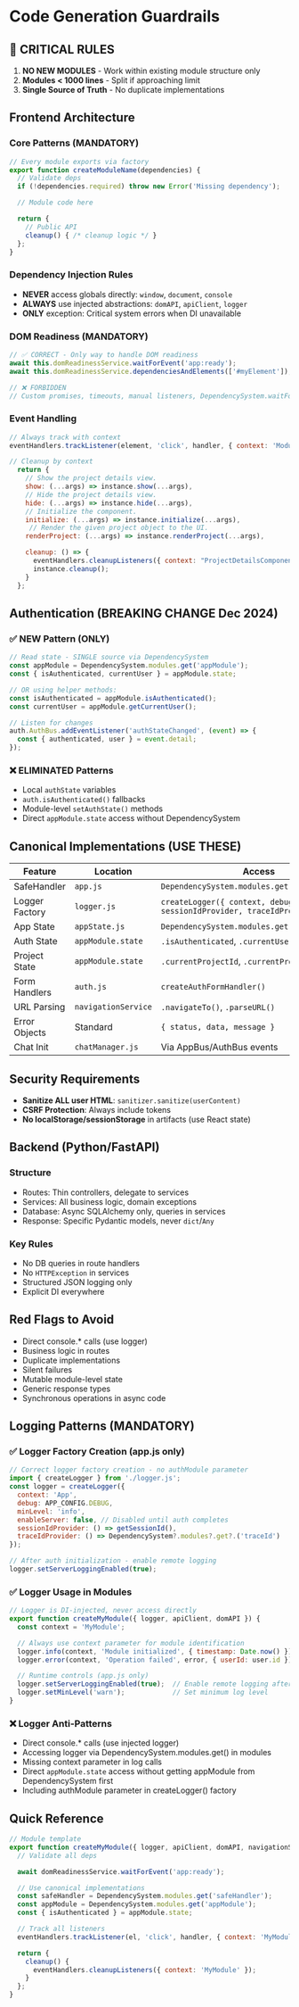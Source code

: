 # Code Generation Guardrails

## 🚨 CRITICAL RULES
1. **NO NEW MODULES** - Work within existing module structure only
2. **Modules < 1000 lines** - Split if approaching limit
3. **Single Source of Truth** - No duplicate implementations

## Frontend Architecture

### Core Patterns (MANDATORY)
```javascript
// Every module exports via factory
export function createModuleName(dependencies) {
  // Validate deps
  if (!dependencies.required) throw new Error('Missing dependency');

  // Module code here

  return {
    // Public API
    cleanup() { /* cleanup logic */ }
  };
}
```

### Dependency Injection Rules
- **NEVER** access globals directly: `window`, `document`, `console`
- **ALWAYS** use injected abstractions: `domAPI`, `apiClient`, `logger`
- **ONLY** exception: Critical system errors when DI unavailable

### DOM Readiness (MANDATORY)
```javascript
// ✅ CORRECT - Only way to handle DOM readiness
await this.domReadinessService.waitForEvent('app:ready');
await this.domReadinessService.dependenciesAndElements(['#myElement']);

// ❌ FORBIDDEN
// Custom promises, timeouts, manual listeners, DependencySystem.waitFor()
```

### Event Handling
```javascript
// Always track with context
eventHandlers.trackListener(element, 'click', handler, { context: 'ModuleName' });

// Cleanup by context
  return {
    // Show the project details view.
    show: (...args) => instance.show(...args),
    // Hide the project details view.
    hide: (...args) => instance.hide(...args),
    // Initialize the component.
    initialize: (...args) => instance.initialize(...args),
     // Render the given project object to the UI.
    renderProject: (...args) => instance.renderProject(...args),

    cleanup: () => {
      eventHandlers.cleanupListeners({ context: "ProjectDetailsComponent" });
      instance.cleanup();
    }
  };
```

## Authentication (BREAKING CHANGE Dec 2024)

### ✅ NEW Pattern (ONLY)
```javascript
// Read state - SINGLE source via DependencySystem
const appModule = DependencySystem.modules.get('appModule');
const { isAuthenticated, currentUser } = appModule.state;

// OR using helper methods:
const isAuthenticated = appModule.isAuthenticated();
const currentUser = appModule.getCurrentUser();

// Listen for changes
auth.AuthBus.addEventListener('authStateChanged', (event) => {
  const { authenticated, user } = event.detail;
});
```

### ❌ ELIMINATED Patterns
- Local `authState` variables
- `auth.isAuthenticated()` fallbacks
- Module-level `setAuthState()` methods
- Direct `appModule.state` access without DependencySystem

## Canonical Implementations (USE THESE)

| Feature | Location | Access |
|---------|----------|---------|
| SafeHandler | `app.js` | `DependencySystem.modules.get('safeHandler')` |
| Logger Factory | `logger.js` | `createLogger({ context, debug, minLevel, sessionIdProvider, traceIdProvider })` |
| App State | `appState.js` | `DependencySystem.modules.get('appModule')` |
| Auth State | `appModule.state` | `.isAuthenticated`, `.currentUser` |
| Project State | `appModule.state` | `.currentProjectId`, `.currentProject` |
| Form Handlers | `auth.js` | `createAuthFormHandler()` |
| URL Parsing | `navigationService` | `.navigateTo()`, `.parseURL()` |
| Error Objects | Standard | `{ status, data, message }` |
| Chat Init | `chatManager.js` | Via AppBus/AuthBus events |

## Security Requirements
- **Sanitize ALL user HTML**: `sanitizer.sanitize(userContent)`
- **CSRF Protection**: Always include tokens
- **No localStorage/sessionStorage** in artifacts (use React state)

## Backend (Python/FastAPI)

### Structure
- Routes: Thin controllers, delegate to services
- Services: All business logic, domain exceptions
- Database: Async SQLAlchemy only, queries in services
- Response: Specific Pydantic models, never `dict`/`Any`

### Key Rules
- No DB queries in route handlers
- No `HTTPException` in services
- Structured JSON logging only
- Explicit DI everywhere

## Red Flags to Avoid
- Direct console.* calls (use logger)
- Business logic in routes
- Duplicate implementations
- Silent failures
- Mutable module-level state
- Generic response types
- Synchronous operations in async code

## Logging Patterns (MANDATORY)

### ✅ Logger Factory Creation (app.js only)
```javascript
// Correct logger factory creation - no authModule parameter
import { createLogger } from './logger.js';
const logger = createLogger({
  context: 'App',
  debug: APP_CONFIG.DEBUG,
  minLevel: 'info',
  enableServer: false, // Disabled until auth completes
  sessionIdProvider: () => getSessionId(),
  traceIdProvider: () => DependencySystem?.modules?.get?.('traceId')
});

// After auth initialization - enable remote logging
logger.setServerLoggingEnabled(true);
```

### ✅ Logger Usage in Modules
```javascript
// Logger is DI-injected, never access directly
export function createMyModule({ logger, apiClient, domAPI }) {
  const context = 'MyModule';

  // Always use context parameter for module identification
  logger.info(context, 'Module initialized', { timestamp: Date.now() });
  logger.error(context, 'Operation failed', error, { userId: user.id });

  // Runtime controls (app.js only)
  logger.setServerLoggingEnabled(true);  // Enable remote logging after auth
  logger.setMinLevel('warn');            // Set minimum log level
}
```

### ❌ Logger Anti-Patterns
- Direct console.* calls (use injected logger)
- Accessing logger via DependencySystem.modules.get() in modules
- Missing context parameter in log calls
- Direct `appModule.state` access without getting appModule from DependencySystem first
- Including authModule parameter in createLogger() factory

## Quick Reference
```javascript
// Module template
export function createMyModule({ logger, apiClient, domAPI, navigationService, domReadinessService, eventHandlers, sanitizer }) {
  // Validate all deps

  await domReadinessService.waitForEvent('app:ready');

  // Use canonical implementations
  const safeHandler = DependencySystem.modules.get('safeHandler');
  const appModule = DependencySystem.modules.get('appModule');
  const { isAuthenticated } = appModule.state;

  // Track all listeners
  eventHandlers.trackListener(el, 'click', handler, { context: 'MyModule' });

  return {
    cleanup() {
      eventHandlers.cleanupListeners({ context: 'MyModule' });
    }
  };
}
```
